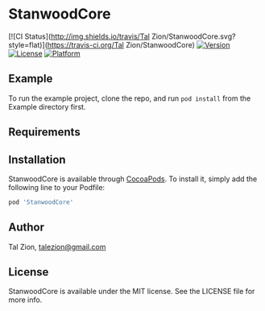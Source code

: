 # StanwoodCore

[![CI Status](http://img.shields.io/travis/Tal Zion/StanwoodCore.svg?style=flat)](https://travis-ci.org/Tal Zion/StanwoodCore)
[![Version](https://img.shields.io/cocoapods/v/StanwoodCore.svg?style=flat)](http://cocoapods.org/pods/StanwoodCore)
[![License](https://img.shields.io/cocoapods/l/StanwoodCore.svg?style=flat)](http://cocoapods.org/pods/StanwoodCore)
[![Platform](https://img.shields.io/cocoapods/p/StanwoodCore.svg?style=flat)](http://cocoapods.org/pods/StanwoodCore)

## Example

To run the example project, clone the repo, and run `pod install` from the Example directory first.

## Requirements

## Installation

StanwoodCore is available through [CocoaPods](http://cocoapods.org). To install
it, simply add the following line to your Podfile:

```ruby
pod 'StanwoodCore'
```

## Author

Tal Zion, talezion@gmail.com

## License

StanwoodCore is available under the MIT license. See the LICENSE file for more info.
